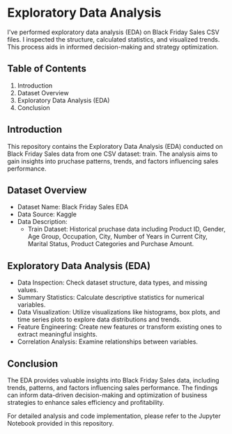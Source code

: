 
# Exploratory Data Analysis

I've performed exploratory data analysis (EDA) on Black Friday Sales CSV files. I inspected the structure, calculated statistics, and visualized trends. This process aids in informed decision-making and strategy optimization.


## Table of Contents
1. Introduction
2. Dataset Overview
3. Exploratory Data Analysis (EDA)
4. Conclusion


## Introduction
This repository contains the Exploratory Data Analysis (EDA) conducted on Black Friday Sales data from one CSV dataset: train. The analysis aims to gain insights into pruchase patterns, trends, and factors influencing sales performance.
## Dataset Overview
* Dataset Name: Black Friday Sales EDA
* Data Source: Kaggle
* Data Description: 
    - Train Dataset: Historical pruchase data including Product ID, Gender, Age Group, Occupation, City, Number of Years in Current City, Marital Status, Product Categories and Purchase Amount.
## Exploratory Data Analysis (EDA)
* Data Inspection: Check dataset structure, data types, and missing values.
* Summary Statistics: Calculate descriptive statistics for numerical variables.
* Data Visualization: Utilize visualizations like histograms, box plots, and time series plots to explore data distributions and trends.
* Feature Engineering: Create new features or transform existing ones to extract meaningful insights.
* Correlation Analysis: Examine relationships between variables.
## Conclusion
The EDA provides valuable insights into Black Friday Sales data, including trends, patterns, and factors influencing sales performance. The findings can inform data-driven decision-making and optimization of business strategies to enhance sales efficiency and profitability.

For detailed analysis and code implementation, please refer to the Jupyter Notebook provided in this repository.